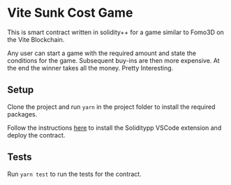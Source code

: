 # Vite Sunk Cost Game

This is smart contract written in solidity++ for a game similar to Fomo3D on the Vite Blockchain.

Any user can start a game with the required amount and state the conditions for the game. 
Subsequent buy-ins are then more expensive. At the end the winner takes all the money.
Pretty Interesting.

## Setup
Clone the project and run `yarn` in the project folder to install the required packages.

Follow the instructions [here](https://docs.vite.org/vite-docs/tutorial/sppguide/introduction/installation.html#deploying-your-first-contract) 
to install the Soliditypp VSCode extension and deploy the contract.

## Tests
Run `yarn test` to run the tests for the contract.
